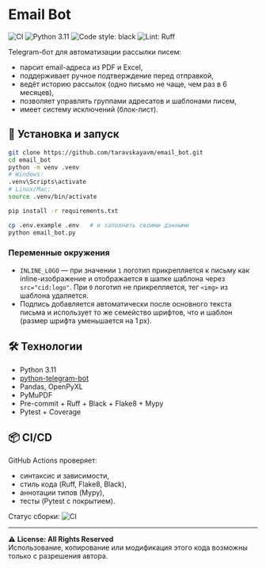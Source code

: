 # Email Bot

![CI](https://github.com/taravskayavm/email_bot/actions/workflows/ci.yml/badge.svg)
![Python 3.11](https://img.shields.io/badge/python-3.11-blue.svg)
![Code style: black](https://img.shields.io/badge/code%20style-black-000000.svg)
![Lint: Ruff](https://img.shields.io/badge/lint-ruff-blueviolet.svg)

Telegram-бот для автоматизации рассылки писем:
- парсит email-адреса из PDF и Excel,
- поддерживает ручное подтверждение перед отправкой,
- ведёт историю рассылок (одно письмо не чаще, чем раз в 6 месяцев),
- позволяет управлять группами адресатов и шаблонами писем,
- имеет систему исключений (блок-лист).

## 🚀 Установка и запуск

```bash
git clone https://github.com/taravskayavm/email_bot.git
cd email_bot
python -m venv .venv
# Windows:
.venv\Scripts\activate
# Linux/Mac:
source .venv/bin/activate

pip install -r requirements.txt

cp .env.example .env   # и заполнить своими данными
python email_bot.py
```

### Переменные окружения

- `INLINE_LOGO` — при значении `1` логотип прикрепляется к письму как inline-изображение и отображается в шапке шаблона через `src="cid:logo"`. При `0` логотип не прикрепляется, тег `<img>` из шаблона удаляется.
- Подпись добавляется автоматически после основного текста письма и использует то же семейство шрифтов, что и шаблон (размер шрифта уменьшается на 1 px).

## 🛠 Технологии
- Python 3.11
- [python-telegram-bot](https://github.com/python-telegram-bot/python-telegram-bot)
- Pandas, OpenPyXL
- PyMuPDF
- Pre-commit + Ruff + Black + Flake8 + Mypy
- Pytest + Coverage

## 📦 CI/CD
GitHub Actions проверяет:
- синтаксис и зависимости,
- стиль кода (Ruff, Flake8, Black),
- аннотации типов (Mypy),
- тесты (Pytest с покрытием).

Статус сборки: ![CI](https://github.com/taravskayavm/email_bot/actions/workflows/ci.yml/badge.svg)

---

⚠️ **License: All Rights Reserved**  
Использование, копирование или модификация этого кода возможны только с разрешения автора.
